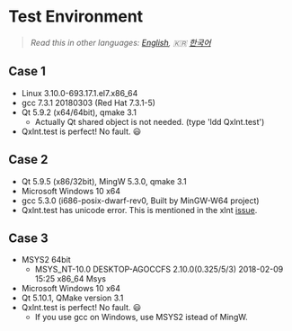# Test Environment

> *Read this in other languages: [English](BuildEnv.md), :kr: [한국어](BuildEnv.ko.md)*

## Case 1
- Linux 3.10.0-693.17.1.el7.x86_64
- gcc 7.3.1 20180303 (Red Hat 7.3.1-5)
- Qt 5.9.2 (x64/64bit), qmake 3.1 
	- Actually Qt shared object is not needed. (type 'ldd Qxlnt.test')
- Qxlnt.test is perfect! No fault. :smiley:

## Case 2
- Qt 5.9.5 (x86/32bit), MingW 5.3.0, qmake 3.1
- Microsoft Windows 10 x64
- gcc 5.3.0 (i686-posix-dwarf-rev0, Built by MinGW-W64 project)
- Qxlnt.test has unicode error. This is mentioned in the xlnt [issue](https://github.com/tfussell/xlnt/issues/251).

## Case 3
- MSYS2 64bit  
	- MSYS_NT-10.0 DESKTOP-AGOCCFS 2.10.0(0.325/5/3) 2018-02-09 15:25 x86_64 Msys
- Microsoft Windows 10 x64
- Qt 5.10.1, QMake version 3.1
- Qxlnt.test is perfect! No fault. :smiley:
	- If you use gcc on Windows, use MSYS2 istead of MingW.
